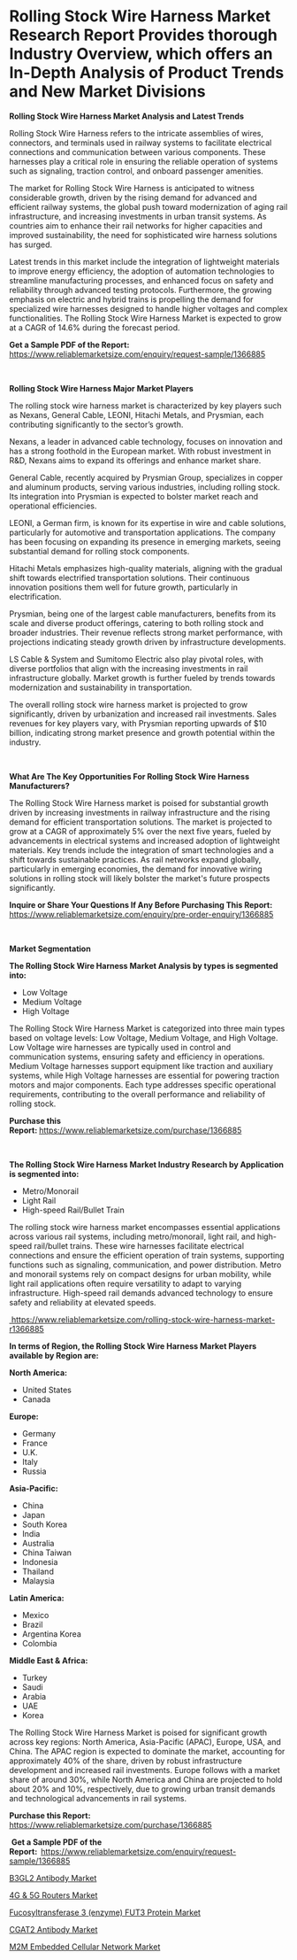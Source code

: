<p><h1>Rolling Stock Wire Harness Market Research Report Provides thorough Industry Overview, which offers an In-Depth Analysis of Product Trends and New Market Divisions</h1></p><p><strong>Rolling Stock Wire Harness Market Analysis and Latest Trends</strong></p>
<p><p>Rolling Stock Wire Harness refers to the intricate assemblies of wires, connectors, and terminals used in railway systems to facilitate electrical connections and communication between various components. These harnesses play a critical role in ensuring the reliable operation of systems such as signaling, traction control, and onboard passenger amenities.</p><p>The market for Rolling Stock Wire Harness is anticipated to witness considerable growth, driven by the rising demand for advanced and efficient railway systems, the global push toward modernization of aging rail infrastructure, and increasing investments in urban transit systems. As countries aim to enhance their rail networks for higher capacities and improved sustainability, the need for sophisticated wire harness solutions has surged.</p><p>Latest trends in this market include the integration of lightweight materials to improve energy efficiency, the adoption of automation technologies to streamline manufacturing processes, and enhanced focus on safety and reliability through advanced testing protocols. Furthermore, the growing emphasis on electric and hybrid trains is propelling the demand for specialized wire harnesses designed to handle higher voltages and complex functionalities. The Rolling Stock Wire Harness Market is expected to grow at a CAGR of 14.6% during the forecast period.</p></p>
<p><strong>Get a Sample PDF of the Report:&nbsp;</strong> <a href="https://www.reliablemarketsize.com/enquiry/request-sample/1366885?utm_campaign=1293&utm_medium=2&utm_source=Github&utm_content=ia&utm_term=11102024&utm_id=rolling-stock-wire-harness">https://www.reliablemarketsize.com/enquiry/request-sample/1366885</a></p>
<p>&nbsp;</p>
<p><strong>Rolling Stock Wire Harness Major Market Players</strong></p>
<p><p>The rolling stock wire harness market is characterized by key players such as Nexans, General Cable, LEONI, Hitachi Metals, and Prysmian, each contributing significantly to the sector’s growth. </p><p>Nexans, a leader in advanced cable technology, focuses on innovation and has a strong foothold in the European market. With robust investment in R&D, Nexans aims to expand its offerings and enhance market share.</p><p>General Cable, recently acquired by Prysmian Group, specializes in copper and aluminum products, serving various industries, including rolling stock. Its integration into Prysmian is expected to bolster market reach and operational efficiencies.</p><p>LEONI, a German firm, is known for its expertise in wire and cable solutions, particularly for automotive and transportation applications. The company has been focusing on expanding its presence in emerging markets, seeing substantial demand for rolling stock components.</p><p>Hitachi Metals emphasizes high-quality materials, aligning with the gradual shift towards electrified transportation solutions. Their continuous innovation positions them well for future growth, particularly in electrification.</p><p>Prysmian, being one of the largest cable manufacturers, benefits from its scale and diverse product offerings, catering to both rolling stock and broader industries. Their revenue reflects strong market performance, with projections indicating steady growth driven by infrastructure developments.</p><p>LS Cable & System and Sumitomo Electric also play pivotal roles, with diverse portfolios that align with the increasing investments in rail infrastructure globally. Market growth is further fueled by trends towards modernization and sustainability in transportation.</p><p>The overall rolling stock wire harness market is projected to grow significantly, driven by urbanization and increased rail investments. Sales revenues for key players vary, with Prysmian reporting upwards of $10 billion, indicating strong market presence and growth potential within the industry.</p></p>
<p>&nbsp;</p>
<p><strong>What Are The Key Opportunities For Rolling Stock Wire Harness Manufacturers?</strong></p>
<p><p>The Rolling Stock Wire Harness market is poised for substantial growth driven by increasing investments in railway infrastructure and the rising demand for efficient transportation solutions. The market is projected to grow at a CAGR of approximately 5% over the next five years, fueled by advancements in electrical systems and increased adoption of lightweight materials. Key trends include the integration of smart technologies and a shift towards sustainable practices. As rail networks expand globally, particularly in emerging economies, the demand for innovative wiring solutions in rolling stock will likely bolster the market's future prospects significantly.</p></p>
<p><strong>Inquire or Share Your Questions If Any Before Purchasing This Report:</strong> <a href="https://www.reliablemarketsize.com/enquiry/pre-order-enquiry/1366885?utm_campaign=1293&utm_medium=2&utm_source=Github&utm_content=ia&utm_term=11102024&utm_id=rolling-stock-wire-harness">https://www.reliablemarketsize.com/enquiry/pre-order-enquiry/1366885</a></p>
<p>&nbsp;</p>
<p><strong>Market Segmentation</strong></p>
<p><strong>The Rolling Stock Wire Harness Market Analysis by types is segmented into:</strong></p>
<p><ul><li>Low Voltage</li><li>Medium Voltage</li><li>High Voltage</li></ul></p>
<p><p>The Rolling Stock Wire Harness Market is categorized into three main types based on voltage levels: Low Voltage, Medium Voltage, and High Voltage. Low Voltage wire harnesses are typically used in control and communication systems, ensuring safety and efficiency in operations. Medium Voltage harnesses support equipment like traction and auxiliary systems, while High Voltage harnesses are essential for powering traction motors and major components. Each type addresses specific operational requirements, contributing to the overall performance and reliability of rolling stock.</p></p>
<p><strong>Purchase this Report:&nbsp;</strong><a href="https://www.reliablemarketsize.com/purchase/1366885?utm_campaign=1293&utm_medium=2&utm_source=Github&utm_content=ia&utm_term=11102024&utm_id=rolling-stock-wire-harness">https://www.reliablemarketsize.com/purchase/1366885</a></p>
<p>&nbsp;</p>
<p><strong>The Rolling Stock Wire Harness Market Industry Research by Application is segmented into:</strong></p>
<p><ul><li>Metro/Monorail</li><li>Light Rail</li><li>High-speed Rail/Bullet Train</li></ul></p>
<p><p>The rolling stock wire harness market encompasses essential applications across various rail systems, including metro/monorail, light rail, and high-speed rail/bullet trains. These wire harnesses facilitate electrical connections and ensure the efficient operation of train systems, supporting functions such as signaling, communication, and power distribution. Metro and monorail systems rely on compact designs for urban mobility, while light rail applications often require versatility to adapt to varying infrastructure. High-speed rail demands advanced technology to ensure safety and reliability at elevated speeds.</p></p>
<p><a href="https://www.reliablemarketsize.com/rolling-stock-wire-harness-market-r1366885?utm_campaign=1293&utm_medium=2&utm_source=Github&utm_content=ia&utm_term=11102024&utm_id=rolling-stock-wire-harness">&nbsp;https://www.reliablemarketsize.com/rolling-stock-wire-harness-market-r1366885</a></p>
<p><strong>In terms of Region, the Rolling Stock Wire Harness Market Players available by Region are:</strong></p>
<p>
    <p> <strong> North America: </strong>
        <ul>
            <li>United States</li>
            <li>Canada</li>
        </ul>
        </p> 
    <p> <strong> Europe: </strong>
        <ul>
            <li>Germany</li>
            <li>France</li>
            <li>U.K.</li>
            <li>Italy</li>
            <li>Russia</li>
        </ul>
        </p> 
    <p> <strong> Asia-Pacific: </strong>
        <ul>
            <li>China</li>
            <li>Japan</li>
            <li>South Korea</li>
            <li>India</li>
            <li>Australia</li>
            <li>China Taiwan</li>
            <li>Indonesia</li>
            <li>Thailand</li>
            <li>Malaysia</li>
        </ul>
        </p> 
    <p> <strong> Latin America: </strong>
        <ul>
            <li>Mexico</li>
            <li>Brazil</li>
            <li>Argentina Korea</li>
            <li>Colombia</li>
        </ul>
        </p> 
    <p> <strong> Middle East & Africa: </strong>
        <ul>
            <li>Turkey</li>
            <li>Saudi</li>
            <li>Arabia</li>
            <li>UAE</li>
            <li>Korea</li>
        </ul>
    </p>
    </p>
<p><p>The Rolling Stock Wire Harness Market is poised for significant growth across key regions: North America, Asia-Pacific (APAC), Europe, USA, and China. The APAC region is expected to dominate the market, accounting for approximately 40% of the share, driven by robust infrastructure development and increased rail investments. Europe follows with a market share of around 30%, while North America and China are projected to hold about 20% and 10%, respectively, due to growing urban transit demands and technological advancements in rail systems.</p></p>
<p><strong>Purchase this Report: </strong><a href="https://www.reliablemarketsize.com/purchase/1366885?utm_campaign=1293&utm_medium=2&utm_source=Github&utm_content=ia&utm_term=11102024&utm_id=rolling-stock-wire-harness">https://www.reliablemarketsize.com/purchase/1366885</a></p>
<p>&nbsp;<strong>Get a Sample PDF of the Report:&nbsp;&nbsp;</strong><a href="https://www.reliablemarketsize.com/enquiry/request-sample/1366885?utm_campaign=1293&utm_medium=2&utm_source=Github&utm_content=ia&utm_term=11102024&utm_id=rolling-stock-wire-harness">https://www.reliablemarketsize.com/enquiry/request-sample/1366885</a></p>
<p><strong></strong></p>
<p><p><a href="https://www.linkedin.com/pulse/b3gl2-antibody-market-size-share-growth-analysis-type-application-tzrlf?utm_campaign=1293&utm_medium=2&utm_source=Github&utm_content=ia&utm_term=11102024&utm_id=rolling-stock-wire-harness">B3GL2 Antibody Market</a></p><p><a href="https://issuu.com/reportprime-2/docs/4g-5g-routers-market-size-2030.pptx_1074a517f87917?utm_campaign=1293&utm_medium=2&utm_source=Github&utm_content=ia&utm_term=11102024&utm_id=rolling-stock-wire-harness">4G & 5G Routers Market</a></p><p><a href="https://www.linkedin.com/pulse/global-fucosyltransferase-3-enzyme-fut3-protein-market-size-h1fmf?utm_campaign=1293&utm_medium=2&utm_source=Github&utm_content=ia&utm_term=11102024&utm_id=rolling-stock-wire-harness">Fucosyltransferase 3 (enzyme) FUT3 Protein Market</a></p><p><a href="https://www.linkedin.com/pulse/global-cgat2-antibody-market-size-trends-analysis-regional-genhf?utm_campaign=1293&utm_medium=2&utm_source=Github&utm_content=ia&utm_term=11102024&utm_id=rolling-stock-wire-harness">CGAT2 Antibody Market</a></p><p><a href="https://issuu.com/reportprime-2/docs/m2m-embedded-cellular-network-marke_30a64299521856?utm_campaign=1293&utm_medium=2&utm_source=Github&utm_content=ia&utm_term=11102024&utm_id=rolling-stock-wire-harness">M2M Embedded Cellular Network Market</a></p></p>